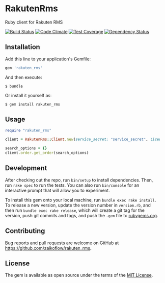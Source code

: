 # RakutenRms

Ruby client for Rakuten RMS

[![Build Status](https://travis-ci.org/zaikoflow/rakuten_rms.png)](https://travis-ci.org/zaikoflow/rakuten_rms)
[![Code Climate](https://codeclimate.com/github/zaikoflow/rakuten_rms/badges/gpa.svg)](https://codeclimate.com/github/zaikoflow/rakuten_rms)
[![Test Coverage](https://codeclimate.com/github/zaikoflow/rakuten_rms/badges/coverage.svg)](https://codeclimate.com/github/zaikoflow/rakuten_rms)
[![Dependency Status](https://gemnasium.com/zaikoflow/rakuten_rms.svg)](https://gemnasium.com/zaikoflow/rakuten_rms)

## Installation

Add this line to your application's Gemfile:

```ruby
gem 'rakuten_rms'
```

And then execute:

    $ bundle

Or install it yourself as:

    $ gem install rakuten_rms

## Usage

```rb
require "rakuten_rms"

client = RakutenRms::Client.new(service_secret: "service_secret", license_key: "license_key")

search_options = {}
cliemt.order.get_order(search_options)
```

## Development

After checking out the repo, run `bin/setup` to install dependencies. Then, run `rake spec` to run the tests. You can also run `bin/console` for an interactive prompt that will allow you to experiment.

To install this gem onto your local machine, run `bundle exec rake install`. To release a new version, update the version number in `version.rb`, and then run `bundle exec rake release`, which will create a git tag for the version, push git commits and tags, and push the `.gem` file to [rubygems.org](https://rubygems.org).

## Contributing

Bug reports and pull requests are welcome on GitHub at https://github.com/zaikoflow/rakuten_rms.


## License

The gem is available as open source under the terms of the [MIT License](http://opensource.org/licenses/MIT).

